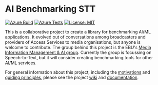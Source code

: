 
# AI Benchmarking STT

[![Azure Build](https://img.shields.io/azure-devops/build/danielthepope/ai-benchmarking-stt/3.svg?logo=azure-devops)](https://dev.azure.com/danielthepope/ai-benchmarking-stt/_build/latest?definitionId=3&branchName=master)
[![Azure Tests](https://img.shields.io/azure-devops/tests/danielthepope/ai-benchmarking-stt/3.svg?logo=azure-devops)](https://dev.azure.com/danielthepope/ai-benchmarking-stt/_build/latest?definitionId=3&branchName=master)
[![License: MIT](https://img.shields.io/github/license/ebu/ai-benchmarking-stt.svg)](https://opensource.org/licenses/MIT)



<!-- 
_One liner + link to confluence page_

_Screenshot of UI - optional_
 -->

This is a collaborative project to create a library for benchmarking AI/ML applications. It evolved out of conversations among broadcasters and providers of Access Services to media organisations, but anyone is welcome to contribute. The group behind this project is the EBU's [Media Information Management & AI group](https://tech.ebu.ch/groups/mim). Currently the group is focussing on Speech-to-Text, but it will consider creating benchmarking tools for other AI/ML services.    

For general information about this project, including the [motivations](https://github.com/ebu/ai-benchmarking-stt/wiki) and [guiding principles](https://github.com/ebu/ai-benchmarking-stt/wiki/Principles), please see the project [wiki](https://github.com/ebu/ai-benchmarking-stt/wiki) and [documentation](https://benchmarkstt.mikesmith.eu).







<!-- ## Setup

_stack - optional_

_How to build and run the code/app_

 

## Usage

 

## System Architecture

_High level overview of system architecture_

 

## Development env

 _How to run the development environment_

_Coding style convention ref optional, eg which linter to use_

_Linting, github pre-push hook - optional_

 ## Documentation 	
 There's a [docs](./docs) folder in this repository. 	

 [docs/adr](./docs/adr) contains [Architecture Decision Record](https://github.com/joelparkerhenderson/architecture_decision_record).	
 > An architectural decision record (ADR) is a document that captures an important architectural decision made along with its context and consequences.	
 We are using [this template for ADR](https://gist.github.com/iaincollins/92923cc2c309c2751aea6f1b34b31d95)

## Build

_How to run build_

 

## Tests

_How to carry out tests_

 

## Deployment

_How to deploy the code/app into test/staging/production_ -->
